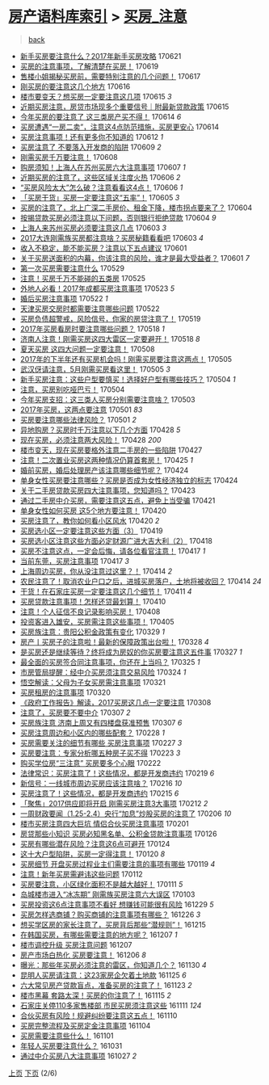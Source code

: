 [房产语料库索引](../../README.md)  > [买房_注意](买房_注意.md)
====
> [back](../README.md)

- [新手买房要注意什么？2017年新手买房攻略](http://jkwz.applinzi.com/ittc/6981674640228221957.html#%E6%96%B0%E6%89%8B%E4%B9%B0%E6%88%BF%E8%A6%81%E6%B3%A8%E6%84%8F%E4%BB%80%E4%B9%88%EF%BC%9F2017%E5%B9%B4%E6%96%B0%E6%89%8B%E4%B9%B0%E6%88%BF%E6%94%BB%E7%95%A5) 170621  
- [买房的注意事项，了解清楚在买房！](http://jkwz.applinzi.com/ittc/6980863785542616068.html#%E4%B9%B0%E6%88%BF%E7%9A%84%E6%B3%A8%E6%84%8F%E4%BA%8B%E9%A1%B9%EF%BC%8C%E4%BA%86%E8%A7%A3%E6%B8%85%E6%A5%9A%E5%9C%A8%E4%B9%B0%E6%88%BF%EF%BC%81) 170619  
- [售楼小姐揭秘买房前，需要特别注意的几个问题！](http://jkwz.applinzi.com/ittc/6980178514228544517.html#%E5%94%AE%E6%A5%BC%E5%B0%8F%E5%A7%90%E6%8F%AD%E7%A7%98%E4%B9%B0%E6%88%BF%E5%89%8D%EF%BC%8C%E9%9C%80%E8%A6%81%E7%89%B9%E5%88%AB%E6%B3%A8%E6%84%8F%E7%9A%84%E5%87%A0%E4%B8%AA%E9%97%AE%E9%A2%98%EF%BC%81) 170617  
- [刚买房的要注意这几个地方](http://jkwz.applinzi.com/ittc/6979740926560699397.html#%E5%88%9A%E4%B9%B0%E6%88%BF%E7%9A%84%E8%A6%81%E6%B3%A8%E6%84%8F%E8%BF%99%E5%87%A0%E4%B8%AA%E5%9C%B0%E6%96%B9) 170616  
- [楼市要变天？想买房一定要注意这几项](http://jkwz.applinzi.com/ittc/6979440987016266756.html#%E6%A5%BC%E5%B8%82%E8%A6%81%E5%8F%98%E5%A4%A9%EF%BC%9F%E6%83%B3%E4%B9%B0%E6%88%BF%E4%B8%80%E5%AE%9A%E8%A6%81%E6%B3%A8%E6%84%8F%E8%BF%99%E5%87%A0%E9%A1%B9) 170615 *3* 
- [近期买房注意，房贷市场现多个重要信号｜附最新贷款政策](http://jkwz.applinzi.com/ittc/6979386512616457220.html#%E8%BF%91%E6%9C%9F%E4%B9%B0%E6%88%BF%E6%B3%A8%E6%84%8F%EF%BC%8C%E6%88%BF%E8%B4%B7%E5%B8%82%E5%9C%BA%E7%8E%B0%E5%A4%9A%E4%B8%AA%E9%87%8D%E8%A6%81%E4%BF%A1%E5%8F%B7%EF%BD%9C%E9%99%84%E6%9C%80%E6%96%B0%E8%B4%B7%E6%AC%BE%E6%94%BF%E7%AD%96) 170615  
- [今年买房的要注意了 这三类房产买不得！](http://jkwz.applinzi.com/ittc/6979138913602896900.html#%E4%BB%8A%E5%B9%B4%E4%B9%B0%E6%88%BF%E7%9A%84%E8%A6%81%E6%B3%A8%E6%84%8F%E4%BA%86+%E8%BF%99%E4%B8%89%E7%B1%BB%E6%88%BF%E4%BA%A7%E4%B9%B0%E4%B8%8D%E5%BE%97%EF%BC%81) 170614 *6* 
- [买房遭遇“一房二卖”，注意这4点防范措施，买房更安心](http://jkwz.applinzi.com/ittc/6979066719464064004.html#%E4%B9%B0%E6%88%BF%E9%81%AD%E9%81%87%E2%80%9C%E4%B8%80%E6%88%BF%E4%BA%8C%E5%8D%96%E2%80%9D%EF%BC%8C%E6%B3%A8%E6%84%8F%E8%BF%994%E7%82%B9%E9%98%B2%E8%8C%83%E6%8E%AA%E6%96%BD%EF%BC%8C%E4%B9%B0%E6%88%BF%E6%9B%B4%E5%AE%89%E5%BF%83) 170614  
- [买房注意事项！还有更多你不知道的](http://jkwz.applinzi.com/ittc/6978233767272383493.html#%E4%B9%B0%E6%88%BF%E6%B3%A8%E6%84%8F%E4%BA%8B%E9%A1%B9%EF%BC%81%E8%BF%98%E6%9C%89%E6%9B%B4%E5%A4%9A%E4%BD%A0%E4%B8%8D%E7%9F%A5%E9%81%93%E7%9A%84) 170612 *1* 
- [买房注意了 不要落入开发商的陷阱](http://jkwz.applinzi.com/ittc/6977288186978894852.html#%E4%B9%B0%E6%88%BF%E6%B3%A8%E6%84%8F%E4%BA%86+%E4%B8%8D%E8%A6%81%E8%90%BD%E5%85%A5%E5%BC%80%E5%8F%91%E5%95%86%E7%9A%84%E9%99%B7%E9%98%B1) 170609 *2* 
- [刚需买房千万要注意！](http://jkwz.applinzi.com/ittc/6976744274447041540.html#%E5%88%9A%E9%9C%80%E4%B9%B0%E6%88%BF%E5%8D%83%E4%B8%87%E8%A6%81%E6%B3%A8%E6%84%8F%EF%BC%81) 170608  
- [购房须知！上海人在苏州买房六大注意事项](http://jkwz.applinzi.com/ittc/6976455278705771524.html#%E8%B4%AD%E6%88%BF%E9%A1%BB%E7%9F%A5%EF%BC%81%E4%B8%8A%E6%B5%B7%E4%BA%BA%E5%9C%A8%E8%8B%8F%E5%B7%9E%E4%B9%B0%E6%88%BF%E5%85%AD%E5%A4%A7%E6%B3%A8%E6%84%8F%E4%BA%8B%E9%A1%B9) 170607 *1* 
- [近期买房的注意了，这些区域关注度火热](http://jkwz.applinzi.com/ittc/6976032795443856388.html#%E8%BF%91%E6%9C%9F%E4%B9%B0%E6%88%BF%E7%9A%84%E6%B3%A8%E6%84%8F%E4%BA%86%EF%BC%8C%E8%BF%99%E4%BA%9B%E5%8C%BA%E5%9F%9F%E5%85%B3%E6%B3%A8%E5%BA%A6%E7%81%AB%E7%83%AD) 170606 *2* 
- [“买房风险太大”怎么破？注意看看这4点！](http://jkwz.applinzi.com/ittc/6975939026979652612.html#%E2%80%9C%E4%B9%B0%E6%88%BF%E9%A3%8E%E9%99%A9%E5%A4%AA%E5%A4%A7%E2%80%9D%E6%80%8E%E4%B9%88%E7%A0%B4%EF%BC%9F%E6%B3%A8%E6%84%8F%E7%9C%8B%E7%9C%8B%E8%BF%994%E7%82%B9%EF%BC%81) 170606 *1* 
- [「买房干货」买房一定要注意这“五率”！](http://jkwz.applinzi.com/ittc/6975833865405858820.html#%E3%80%8C%E4%B9%B0%E6%88%BF%E5%B9%B2%E8%B4%A7%E3%80%8D%E4%B9%B0%E6%88%BF%E4%B8%80%E5%AE%9A%E8%A6%81%E6%B3%A8%E6%84%8F%E8%BF%99%E2%80%9C%E4%BA%94%E7%8E%87%E2%80%9D%EF%BC%81) 170605 *3* 
- [买房的注意了，北上广深二手房价、租金下降，楼市拐点要来了？](http://jkwz.applinzi.com/ittc/6975302499152954373.html#%E4%B9%B0%E6%88%BF%E7%9A%84%E6%B3%A8%E6%84%8F%E4%BA%86%EF%BC%8C%E5%8C%97%E4%B8%8A%E5%B9%BF%E6%B7%B1%E4%BA%8C%E6%89%8B%E6%88%BF%E4%BB%B7%E3%80%81%E7%A7%9F%E9%87%91%E4%B8%8B%E9%99%8D%EF%BC%8C%E6%A5%BC%E5%B8%82%E6%8B%90%E7%82%B9%E8%A6%81%E6%9D%A5%E4%BA%86%EF%BC%9F) 170604  
- [按揭贷款买房必须注意以下问题，否则银行拒绝贷款](http://jkwz.applinzi.com/ittc/6975031861192426500.html#%E6%8C%89%E6%8F%AD%E8%B4%B7%E6%AC%BE%E4%B9%B0%E6%88%BF%E5%BF%85%E9%A1%BB%E6%B3%A8%E6%84%8F%E4%BB%A5%E4%B8%8B%E9%97%AE%E9%A2%98%EF%BC%8C%E5%90%A6%E5%88%99%E9%93%B6%E8%A1%8C%E6%8B%92%E7%BB%9D%E8%B4%B7%E6%AC%BE) 170604 *9* 
- [上海人来苏州买房必须要注意这几点](http://jkwz.applinzi.com/ittc/6974967608934663173.html#%E4%B8%8A%E6%B5%B7%E4%BA%BA%E6%9D%A5%E8%8B%8F%E5%B7%9E%E4%B9%B0%E6%88%BF%E5%BF%85%E9%A1%BB%E8%A6%81%E6%B3%A8%E6%84%8F%E8%BF%99%E5%87%A0%E7%82%B9) 170603 *3* 
- [2017大连刚需族买房都注意啥？买房秘籍看看吧](http://jkwz.applinzi.com/ittc/6974876993035174917.html#2017%E5%A4%A7%E8%BF%9E%E5%88%9A%E9%9C%80%E6%97%8F%E4%B9%B0%E6%88%BF%E9%83%BD%E6%B3%A8%E6%84%8F%E5%95%A5%EF%BC%9F%E4%B9%B0%E6%88%BF%E7%A7%98%E7%B1%8D%E7%9C%8B%E7%9C%8B%E5%90%A7) 170603 *4* 
- [收入不稳定，能不能买房？注意以下五点建议](http://jkwz.applinzi.com/ittc/6974146266932970500.html#%E6%94%B6%E5%85%A5%E4%B8%8D%E7%A8%B3%E5%AE%9A%EF%BC%8C%E8%83%BD%E4%B8%8D%E8%83%BD%E4%B9%B0%E6%88%BF%EF%BC%9F%E6%B3%A8%E6%84%8F%E4%BB%A5%E4%B8%8B%E4%BA%94%E7%82%B9%E5%BB%BA%E8%AE%AE) 170601  
- [关于买房送面积的内幕，你该注意的风险，谁才是最大受益者？](http://jkwz.applinzi.com/ittc/6973983556408706052.html#%E5%85%B3%E4%BA%8E%E4%B9%B0%E6%88%BF%E9%80%81%E9%9D%A2%E7%A7%AF%E7%9A%84%E5%86%85%E5%B9%95%EF%BC%8C%E4%BD%A0%E8%AF%A5%E6%B3%A8%E6%84%8F%E7%9A%84%E9%A3%8E%E9%99%A9%EF%BC%8C%E8%B0%81%E6%89%8D%E6%98%AF%E6%9C%80%E5%A4%A7%E5%8F%97%E7%9B%8A%E8%80%85%EF%BC%9F) 170601 *7* 
- [第一次买房需要注意什么](http://jkwz.applinzi.com/ittc/6973017327602762757.html#%E7%AC%AC%E4%B8%80%E6%AC%A1%E4%B9%B0%E6%88%BF%E9%9C%80%E8%A6%81%E6%B3%A8%E6%84%8F%E4%BB%80%E4%B9%88) 170529  
- [注意！买房千万不能碰的五类房](http://jkwz.applinzi.com/ittc/6971647422248780805.html#%E6%B3%A8%E6%84%8F%EF%BC%81%E4%B9%B0%E6%88%BF%E5%8D%83%E4%B8%87%E4%B8%8D%E8%83%BD%E7%A2%B0%E7%9A%84%E4%BA%94%E7%B1%BB%E6%88%BF) 170525  
- [外地人必看！2017年成都买房注意事项](http://jkwz.applinzi.com/ittc/6970916323981788165.html#%E5%A4%96%E5%9C%B0%E4%BA%BA%E5%BF%85%E7%9C%8B%EF%BC%812017%E5%B9%B4%E6%88%90%E9%83%BD%E4%B9%B0%E6%88%BF%E6%B3%A8%E6%84%8F%E4%BA%8B%E9%A1%B9) 170523 *5* 
- [婚后买房注意事项](http://jkwz.applinzi.com/ittc/6970503844881499140.html#%E5%A9%9A%E5%90%8E%E4%B9%B0%E6%88%BF%E6%B3%A8%E6%84%8F%E4%BA%8B%E9%A1%B9) 170522 *1* 
- [天津买房交房时都需要注意哪些问题](http://jkwz.applinzi.com/ittc/6970494987157373957.html#%E5%A4%A9%E6%B4%A5%E4%B9%B0%E6%88%BF%E4%BA%A4%E6%88%BF%E6%97%B6%E9%83%BD%E9%9C%80%E8%A6%81%E6%B3%A8%E6%84%8F%E5%93%AA%E4%BA%9B%E9%97%AE%E9%A2%98) 170522  
- [买房负债超警戒，风险信号，你家的房贷注意了！](http://jkwz.applinzi.com/ittc/6969417014081750021.html#%E4%B9%B0%E6%88%BF%E8%B4%9F%E5%80%BA%E8%B6%85%E8%AD%A6%E6%88%92%EF%BC%8C%E9%A3%8E%E9%99%A9%E4%BF%A1%E5%8F%B7%EF%BC%8C%E4%BD%A0%E5%AE%B6%E7%9A%84%E6%88%BF%E8%B4%B7%E6%B3%A8%E6%84%8F%E4%BA%86%EF%BC%81) 170519  
- [2017年买房看房时要注意哪些问题？](http://jkwz.applinzi.com/ittc/6969026227342935044.html#2017%E5%B9%B4%E4%B9%B0%E6%88%BF%E7%9C%8B%E6%88%BF%E6%97%B6%E8%A6%81%E6%B3%A8%E6%84%8F%E5%93%AA%E4%BA%9B%E9%97%AE%E9%A2%98%EF%BC%9F) 170518 *1* 
- [济南人注意！刚需买房这四大雷区一定要避开！](http://jkwz.applinzi.com/ittc/6969018494208181253.html#%E6%B5%8E%E5%8D%97%E4%BA%BA%E6%B3%A8%E6%84%8F%EF%BC%81%E5%88%9A%E9%9C%80%E4%B9%B0%E6%88%BF%E8%BF%99%E5%9B%9B%E5%A4%A7%E9%9B%B7%E5%8C%BA%E4%B8%80%E5%AE%9A%E8%A6%81%E9%81%BF%E5%BC%80%EF%BC%81) 170518 *8* 
- [夏天买房 这四大问题一定要注意！](http://jkwz.applinzi.com/ittc/6965305714934285317.html#%E5%A4%8F%E5%A4%A9%E4%B9%B0%E6%88%BF+%E8%BF%99%E5%9B%9B%E5%A4%A7%E9%97%AE%E9%A2%98%E4%B8%80%E5%AE%9A%E8%A6%81%E6%B3%A8%E6%84%8F%EF%BC%81) 170508  
- [2017年的下半年还有买房机会吗！刚需买房要注意这两点！](http://jkwz.applinzi.com/ittc/6964220511587402757.html#2017%E5%B9%B4%E7%9A%84%E4%B8%8B%E5%8D%8A%E5%B9%B4%E8%BF%98%E6%9C%89%E4%B9%B0%E6%88%BF%E6%9C%BA%E4%BC%9A%E5%90%97%EF%BC%81%E5%88%9A%E9%9C%80%E4%B9%B0%E6%88%BF%E8%A6%81%E6%B3%A8%E6%84%8F%E8%BF%99%E4%B8%A4%E7%82%B9%EF%BC%81) 170505  
- [武汉伢请注意，5月刚需买房看这里！](http://jkwz.applinzi.com/ittc/6964120957248603140.html#%E6%AD%A6%E6%B1%89%E4%BC%A2%E8%AF%B7%E6%B3%A8%E6%84%8F%EF%BC%8C5%E6%9C%88%E5%88%9A%E9%9C%80%E4%B9%B0%E6%88%BF%E7%9C%8B%E8%BF%99%E9%87%8C%EF%BC%81) 170505 *3* 
- [新手买房注意：这些户型要慎买！选择好户型有哪些技巧？](http://jkwz.applinzi.com/ittc/6963913301653193733.html#%E6%96%B0%E6%89%8B%E4%B9%B0%E6%88%BF%E6%B3%A8%E6%84%8F%EF%BC%9A%E8%BF%99%E4%BA%9B%E6%88%B7%E5%9E%8B%E8%A6%81%E6%85%8E%E4%B9%B0%EF%BC%81%E9%80%89%E6%8B%A9%E5%A5%BD%E6%88%B7%E5%9E%8B%E6%9C%89%E5%93%AA%E4%BA%9B%E6%8A%80%E5%B7%A7%EF%BC%9F) 170504 *1* 
- [注意，买房别吃哑巴亏！](http://jkwz.applinzi.com/ittc/6962869807698412548.html#%E6%B3%A8%E6%84%8F%EF%BC%8C%E4%B9%B0%E6%88%BF%E5%88%AB%E5%90%83%E5%93%91%E5%B7%B4%E4%BA%8F%EF%BC%81) 170504  
- [今年买房支招：这三类人买房分别需要注意啥？](http://jkwz.applinzi.com/ittc/6963396317849060356.html#%E4%BB%8A%E5%B9%B4%E4%B9%B0%E6%88%BF%E6%94%AF%E6%8B%9B%EF%BC%9A%E8%BF%99%E4%B8%89%E7%B1%BB%E4%BA%BA%E4%B9%B0%E6%88%BF%E5%88%86%E5%88%AB%E9%9C%80%E8%A6%81%E6%B3%A8%E6%84%8F%E5%95%A5%EF%BC%9F) 170503  
- [2017年买房，这两点要注意](http://jkwz.applinzi.com/ittc/6962772033833272324.html#2017%E5%B9%B4%E4%B9%B0%E6%88%BF%EF%BC%8C%E8%BF%99%E4%B8%A4%E7%82%B9%E8%A6%81%E6%B3%A8%E6%84%8F) 170501 *83* 
- [买房要注意哪些法律风险？](http://jkwz.applinzi.com/ittc/6962641473974567940.html#%E4%B9%B0%E6%88%BF%E8%A6%81%E6%B3%A8%E6%84%8F%E5%93%AA%E4%BA%9B%E6%B3%95%E5%BE%8B%E9%A3%8E%E9%99%A9%EF%BC%9F) 170501 *2* 
- [异地购房？买房时千万注意以下几个方面](http://jkwz.applinzi.com/ittc/6961607517107913732.html#%E5%BC%82%E5%9C%B0%E8%B4%AD%E6%88%BF%EF%BC%9F%E4%B9%B0%E6%88%BF%E6%97%B6%E5%8D%83%E4%B8%87%E6%B3%A8%E6%84%8F%E4%BB%A5%E4%B8%8B%E5%87%A0%E4%B8%AA%E6%96%B9%E9%9D%A2) 170428 *5* 
- [现在买房，必须注意两大风险！](http://jkwz.applinzi.com/ittc/6961583806619321349.html#%E7%8E%B0%E5%9C%A8%E4%B9%B0%E6%88%BF%EF%BC%8C%E5%BF%85%E9%A1%BB%E6%B3%A8%E6%84%8F%E4%B8%A4%E5%A4%A7%E9%A3%8E%E9%99%A9%EF%BC%81) 170428 *200* 
- [楼市变天，现在买房要格外注意二手房的一些陷阱](http://jkwz.applinzi.com/ittc/6961221590925706244.html#%E6%A5%BC%E5%B8%82%E5%8F%98%E5%A4%A9%EF%BC%8C%E7%8E%B0%E5%9C%A8%E4%B9%B0%E6%88%BF%E8%A6%81%E6%A0%BC%E5%A4%96%E6%B3%A8%E6%84%8F%E4%BA%8C%E6%89%8B%E6%88%BF%E7%9A%84%E4%B8%80%E4%BA%9B%E9%99%B7%E9%98%B1) 170427  
- [注意！二次置业买房这两种情况仍算首套房！](http://jkwz.applinzi.com/ittc/6960170993619305476.html#%E6%B3%A8%E6%84%8F%EF%BC%81%E4%BA%8C%E6%AC%A1%E7%BD%AE%E4%B8%9A%E4%B9%B0%E6%88%BF%E8%BF%99%E4%B8%A4%E7%A7%8D%E6%83%85%E5%86%B5%E4%BB%8D%E7%AE%97%E9%A6%96%E5%A5%97%E6%88%BF%EF%BC%81) 170425 *1* 
- [婚前买房，婚后处理房产该注意哪些细节呢？](http://jkwz.applinzi.com/ittc/6960115848072135684.html#%E5%A9%9A%E5%89%8D%E4%B9%B0%E6%88%BF%EF%BC%8C%E5%A9%9A%E5%90%8E%E5%A4%84%E7%90%86%E6%88%BF%E4%BA%A7%E8%AF%A5%E6%B3%A8%E6%84%8F%E5%93%AA%E4%BA%9B%E7%BB%86%E8%8A%82%E5%91%A2%EF%BC%9F) 170424  
- [单身女性买房要注意哪些？买房是否成为女性经济独立的标志](http://jkwz.applinzi.com/ittc/6960056029919314949.html#%E5%8D%95%E8%BA%AB%E5%A5%B3%E6%80%A7%E4%B9%B0%E6%88%BF%E8%A6%81%E6%B3%A8%E6%84%8F%E5%93%AA%E4%BA%9B%EF%BC%9F%E4%B9%B0%E6%88%BF%E6%98%AF%E5%90%A6%E6%88%90%E4%B8%BA%E5%A5%B3%E6%80%A7%E7%BB%8F%E6%B5%8E%E7%8B%AC%E7%AB%8B%E7%9A%84%E6%A0%87%E5%BF%97) 170424  
- [关于二手房贷款买房四大注意事项，您知道吗？](http://jkwz.applinzi.com/ittc/6959117850122912773.html#%E5%85%B3%E4%BA%8E%E4%BA%8C%E6%89%8B%E6%88%BF%E8%B4%B7%E6%AC%BE%E4%B9%B0%E6%88%BF%E5%9B%9B%E5%A4%A7%E6%B3%A8%E6%84%8F%E4%BA%8B%E9%A1%B9%EF%BC%8C%E6%82%A8%E7%9F%A5%E9%81%93%E5%90%97%EF%BC%9F) 170423  
- [通过二手房中介买房，需要注意这五点，避免上当受骗](http://jkwz.applinzi.com/ittc/6959017129192981509.html#%E9%80%9A%E8%BF%87%E4%BA%8C%E6%89%8B%E6%88%BF%E4%B8%AD%E4%BB%8B%E4%B9%B0%E6%88%BF%EF%BC%8C%E9%9C%80%E8%A6%81%E6%B3%A8%E6%84%8F%E8%BF%99%E4%BA%94%E7%82%B9%EF%BC%8C%E9%81%BF%E5%85%8D%E4%B8%8A%E5%BD%93%E5%8F%97%E9%AA%97) 170421  
- [单身女性如何买房 这5个地方要注意！](http://jkwz.applinzi.com/ittc/6958723065704875012.html#%E5%8D%95%E8%BA%AB%E5%A5%B3%E6%80%A7%E5%A6%82%E4%BD%95%E4%B9%B0%E6%88%BF+%E8%BF%995%E4%B8%AA%E5%9C%B0%E6%96%B9%E8%A6%81%E6%B3%A8%E6%84%8F%EF%BC%81) 170420  
- [买房注意了，教你如何看小区风水](http://jkwz.applinzi.com/ittc/6958394422269051908.html#%E4%B9%B0%E6%88%BF%E6%B3%A8%E6%84%8F%E4%BA%86%EF%BC%8C%E6%95%99%E4%BD%A0%E5%A6%82%E4%BD%95%E7%9C%8B%E5%B0%8F%E5%8C%BA%E9%A3%8E%E6%B0%B4) 170420 *2* 
- [买房选小区一定要注意这些方面（3）](http://jkwz.applinzi.com/ittc/6958299202542109700.html#%E4%B9%B0%E6%88%BF%E9%80%89%E5%B0%8F%E5%8C%BA%E4%B8%80%E5%AE%9A%E8%A6%81%E6%B3%A8%E6%84%8F%E8%BF%99%E4%BA%9B%E6%96%B9%E9%9D%A2%EF%BC%883%EF%BC%89) 170419  
- [买房选小区注意这些方面必定财源广进大吉大利（2）](http://jkwz.applinzi.com/ittc/6957874497121158149.html#%E4%B9%B0%E6%88%BF%E9%80%89%E5%B0%8F%E5%8C%BA%E6%B3%A8%E6%84%8F%E8%BF%99%E4%BA%9B%E6%96%B9%E9%9D%A2%E5%BF%85%E5%AE%9A%E8%B4%A2%E6%BA%90%E5%B9%BF%E8%BF%9B%E5%A4%A7%E5%90%89%E5%A4%A7%E5%88%A9%EF%BC%882%EF%BC%89) 170418  
- [买房不注意这点，一定会后悔，请各位看官注意！](http://jkwz.applinzi.com/ittc/6957551262424892420.html#%E4%B9%B0%E6%88%BF%E4%B8%8D%E6%B3%A8%E6%84%8F%E8%BF%99%E7%82%B9%EF%BC%8C%E4%B8%80%E5%AE%9A%E4%BC%9A%E5%90%8E%E6%82%94%EF%BC%8C%E8%AF%B7%E5%90%84%E4%BD%8D%E7%9C%8B%E5%AE%98%E6%B3%A8%E6%84%8F%EF%BC%81) 170417 *1* 
- [当前东莞，买房注意事项](http://jkwz.applinzi.com/ittc/6957556752814965765.html#%E5%BD%93%E5%89%8D%E4%B8%9C%E8%8E%9E%EF%BC%8C%E4%B9%B0%E6%88%BF%E6%B3%A8%E6%84%8F%E4%BA%8B%E9%A1%B9) 170417 *3* 
- [上海周边买房，你从没注意过这里？！](http://jkwz.applinzi.com/ittc/6956424369315251205.html#%E4%B8%8A%E6%B5%B7%E5%91%A8%E8%BE%B9%E4%B9%B0%E6%88%BF%EF%BC%8C%E4%BD%A0%E4%BB%8E%E6%B2%A1%E6%B3%A8%E6%84%8F%E8%BF%87%E8%BF%99%E9%87%8C%EF%BC%9F%EF%BC%81) 170414 *2* 
- [农民注意了！取消农业户口之后，进城买房落户，土地将被收回？](http://jkwz.applinzi.com/ittc/6956372710056788997.html#%E5%86%9C%E6%B0%91%E6%B3%A8%E6%84%8F%E4%BA%86%EF%BC%81%E5%8F%96%E6%B6%88%E5%86%9C%E4%B8%9A%E6%88%B7%E5%8F%A3%E4%B9%8B%E5%90%8E%EF%BC%8C%E8%BF%9B%E5%9F%8E%E4%B9%B0%E6%88%BF%E8%90%BD%E6%88%B7%EF%BC%8C%E5%9C%9F%E5%9C%B0%E5%B0%86%E8%A2%AB%E6%94%B6%E5%9B%9E%EF%BC%9F) 170414 *24* 
- [干货！在石家庄买房一定要注意这几个细节！](http://jkwz.applinzi.com/ittc/6955221469578658821.html#%E5%B9%B2%E8%B4%A7%EF%BC%81%E5%9C%A8%E7%9F%B3%E5%AE%B6%E5%BA%84%E4%B9%B0%E6%88%BF%E4%B8%80%E5%AE%9A%E8%A6%81%E6%B3%A8%E6%84%8F%E8%BF%99%E5%87%A0%E4%B8%AA%E7%BB%86%E8%8A%82%EF%BC%81) 170411 *4* 
- [买房贷款注意事项！怎样还贷最划算！](http://jkwz.applinzi.com/ittc/6954945575475741701.html#%E4%B9%B0%E6%88%BF%E8%B4%B7%E6%AC%BE%E6%B3%A8%E6%84%8F%E4%BA%8B%E9%A1%B9%EF%BC%81%E6%80%8E%E6%A0%B7%E8%BF%98%E8%B4%B7%E6%9C%80%E5%88%92%E7%AE%97%EF%BC%81) 170410  
- [注意！个人征信不良记录影响买房！](http://jkwz.applinzi.com/ittc/6954112681710715908.html#%E6%B3%A8%E6%84%8F%EF%BC%81%E4%B8%AA%E4%BA%BA%E5%BE%81%E4%BF%A1%E4%B8%8D%E8%89%AF%E8%AE%B0%E5%BD%95%E5%BD%B1%E5%93%8D%E4%B9%B0%E6%88%BF%EF%BC%81) 170408  
- [投资客进入雄安，买房需注意这些事项！](http://jkwz.applinzi.com/ittc/6952998250704536580.html#%E6%8A%95%E8%B5%84%E5%AE%A2%E8%BF%9B%E5%85%A5%E9%9B%84%E5%AE%89%EF%BC%8C%E4%B9%B0%E6%88%BF%E9%9C%80%E6%B3%A8%E6%84%8F%E8%BF%99%E4%BA%9B%E4%BA%8B%E9%A1%B9%EF%BC%81) 170405  
- [买房族注意：贵阳公积金政策有变化](http://jkwz.applinzi.com/ittc/6950435112910062597.html#%E4%B9%B0%E6%88%BF%E6%97%8F%E6%B3%A8%E6%84%8F%EF%BC%9A%E8%B4%B5%E9%98%B3%E5%85%AC%E7%A7%AF%E9%87%91%E6%94%BF%E7%AD%96%E6%9C%89%E5%8F%98%E5%8C%96) 170329 *1* 
- [房产丨买房子的注意啦！最新的保障政策出台啦！](http://jkwz.applinzi.com/ittc/6950198821215798276.html#%E6%88%BF%E4%BA%A7%E4%B8%A8%E4%B9%B0%E6%88%BF%E5%AD%90%E7%9A%84%E6%B3%A8%E6%84%8F%E5%95%A6%EF%BC%81%E6%9C%80%E6%96%B0%E7%9A%84%E4%BF%9D%E9%9A%9C%E6%94%BF%E7%AD%96%E5%87%BA%E5%8F%B0%E5%95%A6%EF%BC%81) 170328 *4* 
- [是买房还是继续等待？终将成为房奴的你买房要注意这五件事](http://jkwz.applinzi.com/ittc/6949643828918223876.html#%E6%98%AF%E4%B9%B0%E6%88%BF%E8%BF%98%E6%98%AF%E7%BB%A7%E7%BB%AD%E7%AD%89%E5%BE%85%EF%BC%9F%E7%BB%88%E5%B0%86%E6%88%90%E4%B8%BA%E6%88%BF%E5%A5%B4%E7%9A%84%E4%BD%A0%E4%B9%B0%E6%88%BF%E8%A6%81%E6%B3%A8%E6%84%8F%E8%BF%99%E4%BA%94%E4%BB%B6%E4%BA%8B) 170327 *1* 
- [最全面的买房签合同注意事项，你还在上当吗？](http://jkwz.applinzi.com/ittc/6948906352691905540.html#%E6%9C%80%E5%85%A8%E9%9D%A2%E7%9A%84%E4%B9%B0%E6%88%BF%E7%AD%BE%E5%90%88%E5%90%8C%E6%B3%A8%E6%84%8F%E4%BA%8B%E9%A1%B9%EF%BC%8C%E4%BD%A0%E8%BF%98%E5%9C%A8%E4%B8%8A%E5%BD%93%E5%90%97%EF%BC%9F) 170325 *1* 
- [市房管局提醒：经中介买房须注意交易风险](http://jkwz.applinzi.com/ittc/6948528789855405061.html#%E5%B8%82%E6%88%BF%E7%AE%A1%E5%B1%80%E6%8F%90%E9%86%92%EF%BC%9A%E7%BB%8F%E4%B8%AD%E4%BB%8B%E4%B9%B0%E6%88%BF%E9%A1%BB%E6%B3%A8%E6%84%8F%E4%BA%A4%E6%98%93%E9%A3%8E%E9%99%A9) 170324 *1* 
- [悟空解读：父母为子女买房需注意事项](http://jkwz.applinzi.com/ittc/6947476559639364612.html#%E6%82%9F%E7%A9%BA%E8%A7%A3%E8%AF%BB%EF%BC%9A%E7%88%B6%E6%AF%8D%E4%B8%BA%E5%AD%90%E5%A5%B3%E4%B9%B0%E6%88%BF%E9%9C%80%E6%B3%A8%E6%84%8F%E4%BA%8B%E9%A1%B9) 170321  
- [买房租房的注意事项](http://jkwz.applinzi.com/ittc/6947222105103008773.html#%E4%B9%B0%E6%88%BF%E7%A7%9F%E6%88%BF%E7%9A%84%E6%B3%A8%E6%84%8F%E4%BA%8B%E9%A1%B9) 170320  
- [《政府工作报告》解读，2017买房这几点一定要注意](http://jkwz.applinzi.com/ittc/6942594085155243013.html#%E3%80%8A%E6%94%BF%E5%BA%9C%E5%B7%A5%E4%BD%9C%E6%8A%A5%E5%91%8A%E3%80%8B%E8%A7%A3%E8%AF%BB%EF%BC%8C2017%E4%B9%B0%E6%88%BF%E8%BF%99%E5%87%A0%E7%82%B9%E4%B8%80%E5%AE%9A%E8%A6%81%E6%B3%A8%E6%84%8F) 170308  
- [注意了，买房要不要中介](http://jkwz.applinzi.com/ittc/6942347012652663813.html#%E6%B3%A8%E6%84%8F%E4%BA%86%EF%BC%8C%E4%B9%B0%E6%88%BF%E8%A6%81%E4%B8%8D%E8%A6%81%E4%B8%AD%E4%BB%8B) 170307 *2* 
- [买房族注意 济南上周又有四楼盘获准预售](http://jkwz.applinzi.com/ittc/6942244290079228933.html#%E4%B9%B0%E6%88%BF%E6%97%8F%E6%B3%A8%E6%84%8F+%E6%B5%8E%E5%8D%97%E4%B8%8A%E5%91%A8%E5%8F%88%E6%9C%89%E5%9B%9B%E6%A5%BC%E7%9B%98%E8%8E%B7%E5%87%86%E9%A2%84%E5%94%AE) 170307 *6* 
- [买房注意周边和小区内的哪些配套？](http://jkwz.applinzi.com/ittc/6939698894903706629.html#%E4%B9%B0%E6%88%BF%E6%B3%A8%E6%84%8F%E5%91%A8%E8%BE%B9%E5%92%8C%E5%B0%8F%E5%8C%BA%E5%86%85%E7%9A%84%E5%93%AA%E4%BA%9B%E9%85%8D%E5%A5%97%EF%BC%9F) 170228 *1* 
- [买房需要关注的细节有哪些 买房注意事项](http://jkwz.applinzi.com/ittc/6939261430682616836.html#%E4%B9%B0%E6%88%BF%E9%9C%80%E8%A6%81%E5%85%B3%E6%B3%A8%E7%9A%84%E7%BB%86%E8%8A%82%E6%9C%89%E5%93%AA%E4%BA%9B+%E4%B9%B0%E6%88%BF%E6%B3%A8%E6%84%8F%E4%BA%8B%E9%A1%B9) 170227 *3* 
- [买房要注意：专家分析哪五种房子买不得](http://jkwz.applinzi.com/ittc/6937882416936125444.html#%E4%B9%B0%E6%88%BF%E8%A6%81%E6%B3%A8%E6%84%8F%EF%BC%9A%E4%B8%93%E5%AE%B6%E5%88%86%E6%9E%90%E5%93%AA%E4%BA%94%E7%A7%8D%E6%88%BF%E5%AD%90%E4%B9%B0%E4%B8%8D%E5%BE%97) 170223 *3* 
- [购买学位房“三注意” 买房要多个心眼](http://jkwz.applinzi.com/ittc/6937422318614873093.html#%E8%B4%AD%E4%B9%B0%E5%AD%A6%E4%BD%8D%E6%88%BF%E2%80%9C%E4%B8%89%E6%B3%A8%E6%84%8F%E2%80%9D+%E4%B9%B0%E6%88%BF%E8%A6%81%E5%A4%9A%E4%B8%AA%E5%BF%83%E7%9C%BC) 170222  
- [法律常识：买房注意了！这些情况，都是开发商违约](http://jkwz.applinzi.com/ittc/6936284600853857285.html#%E6%B3%95%E5%BE%8B%E5%B8%B8%E8%AF%86%EF%BC%9A%E4%B9%B0%E6%88%BF%E6%B3%A8%E6%84%8F%E4%BA%86%EF%BC%81%E8%BF%99%E4%BA%9B%E6%83%85%E5%86%B5%EF%BC%8C%E9%83%BD%E6%98%AF%E5%BC%80%E5%8F%91%E5%95%86%E8%BF%9D%E7%BA%A6) 170219 *6* 
- [新信号：一线城市周边买房应该注意啥？](http://jkwz.applinzi.com/ittc/6935188444744778756.html#%E6%96%B0%E4%BF%A1%E5%8F%B7%EF%BC%9A%E4%B8%80%E7%BA%BF%E5%9F%8E%E5%B8%82%E5%91%A8%E8%BE%B9%E4%B9%B0%E6%88%BF%E5%BA%94%E8%AF%A5%E6%B3%A8%E6%84%8F%E5%95%A5%EF%BC%9F) 170216 *10* 
- [买房注意了！这些情况，都是开发商违约](http://jkwz.applinzi.com/ittc/6934996358573589509.html#%E4%B9%B0%E6%88%BF%E6%B3%A8%E6%84%8F%E4%BA%86%EF%BC%81%E8%BF%99%E4%BA%9B%E6%83%85%E5%86%B5%EF%BC%8C%E9%83%BD%E6%98%AF%E5%BC%80%E5%8F%91%E5%95%86%E8%BF%9D%E7%BA%A6) 170215 *6* 
- [「聚焦」2017供应即将开启 刚需买房注意3大事项](http://jkwz.applinzi.com/ittc/6933796210686297093.html#%E3%80%8C%E8%81%9A%E7%84%A6%E3%80%8D2017%E4%BE%9B%E5%BA%94%E5%8D%B3%E5%B0%86%E5%BC%80%E5%90%AF+%E5%88%9A%E9%9C%80%E4%B9%B0%E6%88%BF%E6%B3%A8%E6%84%8F3%E5%A4%A7%E4%BA%8B%E9%A1%B9) 170212 *2* 
- [一周财政要闻（1.25-2.4）央行“加息”炒股买房的注意了](http://jkwz.applinzi.com/ittc/6931465828196418564.html#%E4%B8%80%E5%91%A8%E8%B4%A2%E6%94%BF%E8%A6%81%E9%97%BB%EF%BC%881.25-2.4%EF%BC%89%E5%A4%AE%E8%A1%8C%E2%80%9C%E5%8A%A0%E6%81%AF%E2%80%9D%E7%82%92%E8%82%A1%E4%B9%B0%E6%88%BF%E7%9A%84%E6%B3%A8%E6%84%8F%E4%BA%86) 170206 *10* 
- [楼市买房注意四大巨坑 情侣合伙买房注意事项](http://jkwz.applinzi.com/ittc/6925995803763278852.html#%E6%A5%BC%E5%B8%82%E4%B9%B0%E6%88%BF%E6%B3%A8%E6%84%8F%E5%9B%9B%E5%A4%A7%E5%B7%A8%E5%9D%91+%E6%83%85%E4%BE%A3%E5%90%88%E4%BC%99%E4%B9%B0%E6%88%BF%E6%B3%A8%E6%84%8F%E4%BA%8B%E9%A1%B9) 170201  
- [房贷那些小知识 买房必知黑名单、公积金贷款注意事项](http://jkwz.applinzi.com/ittc/6924906848250758148.html#%E6%88%BF%E8%B4%B7%E9%82%A3%E4%BA%9B%E5%B0%8F%E7%9F%A5%E8%AF%86+%E4%B9%B0%E6%88%BF%E5%BF%85%E7%9F%A5%E9%BB%91%E5%90%8D%E5%8D%95%E3%80%81%E5%85%AC%E7%A7%AF%E9%87%91%E8%B4%B7%E6%AC%BE%E6%B3%A8%E6%84%8F%E4%BA%8B%E9%A1%B9) 170126  
- [买房有哪些潜在风险？注意这6点可避开](http://jkwz.applinzi.com/ittc/6926359150555825157.html#%E4%B9%B0%E6%88%BF%E6%9C%89%E5%93%AA%E4%BA%9B%E6%BD%9C%E5%9C%A8%E9%A3%8E%E9%99%A9%EF%BC%9F%E6%B3%A8%E6%84%8F%E8%BF%996%E7%82%B9%E5%8F%AF%E9%81%BF%E5%BC%80) 170124  
- [这十大户型陷阱，买房一定得注意！](http://jkwz.applinzi.com/ittc/6925264392496350213.html#%E8%BF%99%E5%8D%81%E5%A4%A7%E6%88%B7%E5%9E%8B%E9%99%B7%E9%98%B1%EF%BC%8C%E4%B9%B0%E6%88%BF%E4%B8%80%E5%AE%9A%E5%BE%97%E6%B3%A8%E6%84%8F%EF%BC%81) 170120 *8* 
- [买房细节 开盘买房过程业主们需要注意的事项有哪些](http://jkwz.applinzi.com/ittc/6924980070577079301.html#%E4%B9%B0%E6%88%BF%E7%BB%86%E8%8A%82+%E5%BC%80%E7%9B%98%E4%B9%B0%E6%88%BF%E8%BF%87%E7%A8%8B%E4%B8%9A%E4%B8%BB%E4%BB%AC%E9%9C%80%E8%A6%81%E6%B3%A8%E6%84%8F%E7%9A%84%E4%BA%8B%E9%A1%B9%E6%9C%89%E5%93%AA%E4%BA%9B) 170119 *4* 
- [注意！新年买房需避讳这些问题](http://jkwz.applinzi.com/ittc/6922322840404886533.html#%E6%B3%A8%E6%84%8F%EF%BC%81%E6%96%B0%E5%B9%B4%E4%B9%B0%E6%88%BF%E9%9C%80%E9%81%BF%E8%AE%B3%E8%BF%99%E4%BA%9B%E9%97%AE%E9%A2%98) 170112  
- [买房要注意，小区绿化面积不是越大越好！](http://jkwz.applinzi.com/ittc/6921901652763476996.html#%E4%B9%B0%E6%88%BF%E8%A6%81%E6%B3%A8%E6%84%8F%EF%BC%8C%E5%B0%8F%E5%8C%BA%E7%BB%BF%E5%8C%96%E9%9D%A2%E7%A7%AF%E4%B8%8D%E6%98%AF%E8%B6%8A%E5%A4%A7%E8%B6%8A%E5%A5%BD%EF%BC%81) 170111 *5* 
- [岛城楼市进入“冰冻期” 刚需族买房注意六大误区](http://jkwz.applinzi.com/ittc/6918570655565218820.html#%E5%B2%9B%E5%9F%8E%E6%A5%BC%E5%B8%82%E8%BF%9B%E5%85%A5%E2%80%9C%E5%86%B0%E5%86%BB%E6%9C%9F%E2%80%9D+%E5%88%9A%E9%9C%80%E6%97%8F%E4%B9%B0%E6%88%BF%E6%B3%A8%E6%84%8F%E5%85%AD%E5%A4%A7%E8%AF%AF%E5%8C%BA) 170103  
- [买房投资这6点注意事项不看好 想赚钱可能很有风险](http://jkwz.applinzi.com/ittc/6917201398378005509.html#%E4%B9%B0%E6%88%BF%E6%8A%95%E8%B5%84%E8%BF%996%E7%82%B9%E6%B3%A8%E6%84%8F%E4%BA%8B%E9%A1%B9%E4%B8%8D%E7%9C%8B%E5%A5%BD+%E6%83%B3%E8%B5%9A%E9%92%B1%E5%8F%AF%E8%83%BD%E5%BE%88%E6%9C%89%E9%A3%8E%E9%99%A9) 161229 *5* 
- [买房怎样选商铺？购买商铺的注意事项有哪些？](http://jkwz.applinzi.com/ittc/6915959332763337732.html#%E4%B9%B0%E6%88%BF%E6%80%8E%E6%A0%B7%E9%80%89%E5%95%86%E9%93%BA%EF%BC%9F%E8%B4%AD%E4%B9%B0%E5%95%86%E9%93%BA%E7%9A%84%E6%B3%A8%E6%84%8F%E4%BA%8B%E9%A1%B9%E6%9C%89%E5%93%AA%E4%BA%9B%EF%BC%9F) 161226 *3* 
- [想买学区房的家长注意了，买房背后那些“潜规则”！](http://jkwz.applinzi.com/ittc/6911898733246940165.html#%E6%83%B3%E4%B9%B0%E5%AD%A6%E5%8C%BA%E6%88%BF%E7%9A%84%E5%AE%B6%E9%95%BF%E6%B3%A8%E6%84%8F%E4%BA%86%EF%BC%8C%E4%B9%B0%E6%88%BF%E8%83%8C%E5%90%8E%E9%82%A3%E4%BA%9B%E2%80%9C%E6%BD%9C%E8%A7%84%E5%88%99%E2%80%9D%EF%BC%81) 161215  
- [在韩国买房，有哪些需要注意的地方呢？](http://jkwz.applinzi.com/ittc/6908959810988278788.html#%E5%9C%A8%E9%9F%A9%E5%9B%BD%E4%B9%B0%E6%88%BF%EF%BC%8C%E6%9C%89%E5%93%AA%E4%BA%9B%E9%9C%80%E8%A6%81%E6%B3%A8%E6%84%8F%E7%9A%84%E5%9C%B0%E6%96%B9%E5%91%A2%EF%BC%9F) 161207 *1* 
- [楼市调控升级 买房注意问题](http://jkwz.applinzi.com/ittc/6908945571233924100.html#%E6%A5%BC%E5%B8%82%E8%B0%83%E6%8E%A7%E5%8D%87%E7%BA%A7+%E4%B9%B0%E6%88%BF%E6%B3%A8%E6%84%8F%E9%97%AE%E9%A2%98) 161207  
- [房产市场白热化 买房要注意！](http://jkwz.applinzi.com/ittc/6908569796374692868.html#%E6%88%BF%E4%BA%A7%E5%B8%82%E5%9C%BA%E7%99%BD%E7%83%AD%E5%8C%96+%E4%B9%B0%E6%88%BF%E8%A6%81%E6%B3%A8%E6%84%8F%EF%BC%81) 161206 *8* 
- [曝光：那些年买房必须注意的雷区，你知道几个？](http://jkwz.applinzi.com/ittc/6906335959913595909.html#%E6%9B%9D%E5%85%89%EF%BC%9A%E9%82%A3%E4%BA%9B%E5%B9%B4%E4%B9%B0%E6%88%BF%E5%BF%85%E9%A1%BB%E6%B3%A8%E6%84%8F%E7%9A%84%E9%9B%B7%E5%8C%BA%EF%BC%8C%E4%BD%A0%E7%9F%A5%E9%81%93%E5%87%A0%E4%B8%AA%EF%BC%9F) 161130 *4* 
- [昆明人买房请注意：这23家房企欠着土地款](http://jkwz.applinzi.com/ittc/6904455481854002180.html#%E6%98%86%E6%98%8E%E4%BA%BA%E4%B9%B0%E6%88%BF%E8%AF%B7%E6%B3%A8%E6%84%8F%EF%BC%9A%E8%BF%9923%E5%AE%B6%E6%88%BF%E4%BC%81%E6%AC%A0%E7%9D%80%E5%9C%9F%E5%9C%B0%E6%AC%BE) 161125 *6* 
- [六大常见房产贷款盲点，准备买房的注意了！](http://jkwz.applinzi.com/ittc/6903619731193332740.html#%E5%85%AD%E5%A4%A7%E5%B8%B8%E8%A7%81%E6%88%BF%E4%BA%A7%E8%B4%B7%E6%AC%BE%E7%9B%B2%E7%82%B9%EF%BC%8C%E5%87%86%E5%A4%87%E4%B9%B0%E6%88%BF%E7%9A%84%E6%B3%A8%E6%84%8F%E4%BA%86%EF%BC%81) 161123 *2* 
- [楼市黑幕 套路太深！买房的你注意了！](http://jkwz.applinzi.com/ittc/6900741592414946309.html#%E6%A5%BC%E5%B8%82%E9%BB%91%E5%B9%95+%E5%A5%97%E8%B7%AF%E5%A4%AA%E6%B7%B1%EF%BC%81%E4%B9%B0%E6%88%BF%E7%9A%84%E4%BD%A0%E6%B3%A8%E6%84%8F%E4%BA%86%EF%BC%81) 161115 *2* 
- [石家庄关停110多家售楼部 市民买房须注意这些](http://jkwz.applinzi.com/ittc/6899295090492572677.html#%E7%9F%B3%E5%AE%B6%E5%BA%84%E5%85%B3%E5%81%9C110%E5%A4%9A%E5%AE%B6%E5%94%AE%E6%A5%BC%E9%83%A8+%E5%B8%82%E6%B0%91%E4%B9%B0%E6%88%BF%E9%A1%BB%E6%B3%A8%E6%84%8F%E8%BF%99%E4%BA%9B) 161111 *124* 
- [合伙买房有风险！规避纠纷要注意这五点！](http://jkwz.applinzi.com/ittc/6898792038903841797.html#%E5%90%88%E4%BC%99%E4%B9%B0%E6%88%BF%E6%9C%89%E9%A3%8E%E9%99%A9%EF%BC%81%E8%A7%84%E9%81%BF%E7%BA%A0%E7%BA%B7%E8%A6%81%E6%B3%A8%E6%84%8F%E8%BF%99%E4%BA%94%E7%82%B9%EF%BC%81) 161110  
- [买房完整流程及买房定金注意事项](http://jkwz.applinzi.com/ittc/6896646924043551749.html#%E4%B9%B0%E6%88%BF%E5%AE%8C%E6%95%B4%E6%B5%81%E7%A8%8B%E5%8F%8A%E4%B9%B0%E6%88%BF%E5%AE%9A%E9%87%91%E6%B3%A8%E6%84%8F%E4%BA%8B%E9%A1%B9) 161104  
- [买房需要注意些什么！](http://jkwz.applinzi.com/ittc/6895490603827069957.html#%E4%B9%B0%E6%88%BF%E9%9C%80%E8%A6%81%E6%B3%A8%E6%84%8F%E4%BA%9B%E4%BB%80%E4%B9%88%EF%BC%81) 161101  
- [年轻人买房要注意什么？](http://jkwz.applinzi.com/ittc/6892853488022717444.html#%E5%B9%B4%E8%BD%BB%E4%BA%BA%E4%B9%B0%E6%88%BF%E8%A6%81%E6%B3%A8%E6%84%8F%E4%BB%80%E4%B9%88%EF%BC%9F) 161031  
- [通过中介买房八大注意事项](http://jkwz.applinzi.com/ittc/6893575154633802756.html#%E9%80%9A%E8%BF%87%E4%B8%AD%E4%BB%8B%E4%B9%B0%E6%88%BF%E5%85%AB%E5%A4%A7%E6%B3%A8%E6%84%8F%E4%BA%8B%E9%A1%B9) 161027 *2* 


 [上页](买房_注意3.md) [下页](买房_注意1.md)          (2/6)